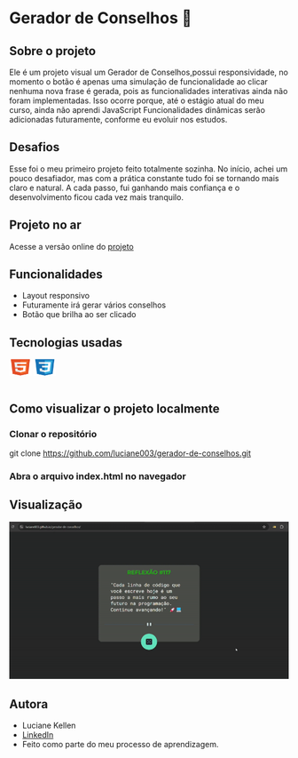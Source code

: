 # Gerador de Conselhos 💫

## Sobre o projeto

Ele é um projeto visual um Gerador de Conselhos,possui responsividade, no momento o botão é apenas uma simulação de funcionalidade ao clicar nenhuma nova frase é gerada, pois as funcionalidades interativas ainda não foram implementadas. Isso ocorre porque, até o estágio atual do meu curso, ainda não aprendi JavaScript 
Funcionalidades dinâmicas serão adicionadas futuramente, conforme eu evoluir nos estudos.

## Desafios

Esse foi o meu primeiro projeto feito totalmente sozinha. No início, achei um pouco desafiador, mas com a prática constante tudo foi se tornando mais claro e natural. A cada passo, fui ganhando mais confiança e o desenvolvimento ficou cada vez mais tranquilo.

## Projeto no ar
Acesse a versão online do [projeto](https://luciane003.github.io/gerador-de-conselhos/)

## Funcionalidades
- Layout responsivo
- Futuramente irá gerar vários conselhos
- Botão que brilha ao ser clicado

## Tecnologias usadas

<div style="display: inline_block">
  <img align="center" alt="HTML" height="30" width="40" src="https://raw.githubusercontent.com/devicons/devicon/master/icons/html5/html5-original.svg">
  <img align="center" alt="CSS" height="30" width="40" src="https://raw.githubusercontent.com/devicons/devicon/master/icons/css3/css3-original.svg">
</div><br>

## Como visualizar o projeto localmente
### Clonar o repositório
git clone https://github.com/luciane003/gerador-de-conselhos.git
### Abra o arquivo index.html no navegador

## Visualização

![Demonstração do projeto](./src/design/visualização-projeto-gerador-conselhos.gif)

## Autora 
-  Luciane Kellen
- [LinkedIn](https://www.linkedin.com/in/luciane-kellen-bb8279342/?trk=opento_sprofile_details)
- Feito como parte do meu processo de aprendizagem.


